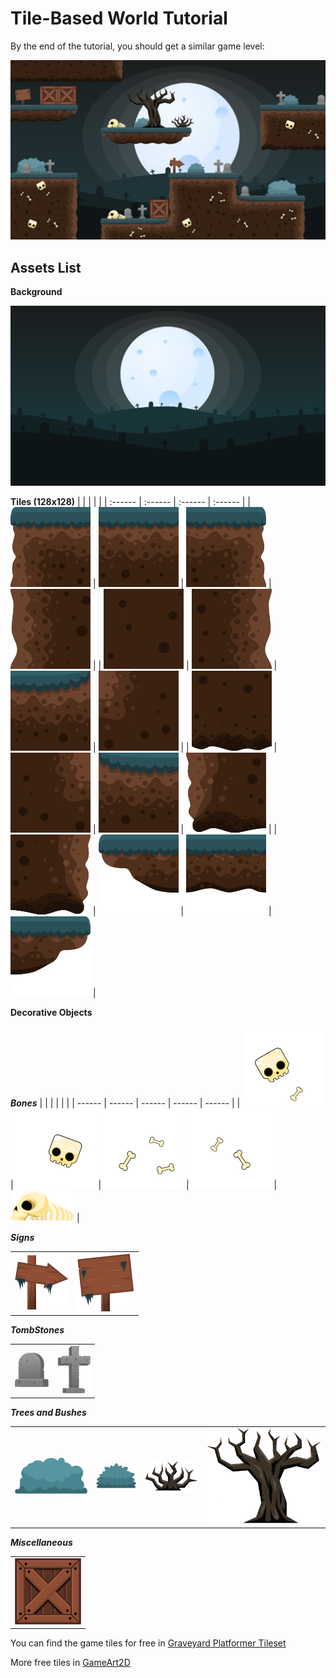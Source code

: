 # Tile-Based World Tutorial

By the end of the tutorial, you should get a similar game level:

![Tile_1](/assets/tilebased-world-cover.png)


## Assets List

**Background**

![Background](/assets/BG.png)


**Tiles (128x128)**
| | | | |
| :------ | :------ | :------ | :------ |
| ![Tile_1](/assets/Tiles/Tile_1.png) | ![Tile_2](/assets/Tiles/Tile_2.png) | ![Tile_3](/assets/Tiles/Tile_3.png) | ![Tile_4](/assets/Tiles/Tile_4.png) |
| ![Tile_5](/assets/Tiles/Tile_5.png) | ![Tile_6](/assets/Tiles/Tile_6.png) | ![Tile_7](/assets/Tiles/Tile_7.png) | ![Tile_8](/assets/Tiles/Tile_8.png) | 
| ![Tile_9](/assets/Tiles/Tile_9.png) | ![Tile_10](/assets/Tiles/Tile_10.png) | ![Tile_11](/assets/Tiles/Tile_11.png) | ![Tile_12](/assets/Tiles/Tile_12.png) | 
| ![Tile_13](/assets/Tiles/Tile_13.png) | ![Tile_14](/assets/Tiles/Tile_14.png) | ![Tile_15](/assets/Tiles/Tile_15.png) | ![Tile_16](/assets/Tiles/Tile_16.png) | 

**Decorative Objects**

***Bones***
| | | | | |
| ------ | ------ | ------ | ------ | ------ |
| ![Bone_1](/assets/Objects/Bone_1.png) | ![Bone_2](/assets/Objects/Bone_2.png) | ![Bone_3](/assets/Objects/Bone_3.png) | ![Bone_4](/assets/Objects/Bone_4.png) | ![Skeleton](/assets/Objects/Skeleton.png) |

***Signs***

|    |    |
| -- | -- |
| ![ArrowSign](/assets/Objects/ArrowSign.png) | ![Sign](/assets/Objects/Sign.png) |


***TombStones***

|   |   |
| - | - |
| ![TombStone_1](/assets/Objects/TombStone_1.png) | ![TombStone_2](/assets/Objects/TombStone_2.png) |

***Trees and Bushes***

| | | | |
| - | - | - | - |
| ![Bush_1](/assets/Objects/Bush_1.png) | ![Bush_2](/assets/Objects/Bush_2.png) | ![DeadBush](/assets/Objects/DeadBush.png) | ![Tree](/assets/Objects/Tree.png) |

***Miscellaneous***

| |
| - |
| ![Crate](/assets/Objects/Crate.png) |

You can find the game tiles for free in [Graveyard Platformer Tileset](https://www.gameart2d.com/free-graveyard-platformer-tileset.html)

More free tiles in [GameArt2D](https://www.gameart2d.com/freebies.html)
